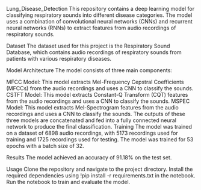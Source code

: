 Lung_Disease_Detection
This repository contains a deep learning model for classifying respiratory sounds into different disease categories. The model uses a combination of convolutional neural networks (CNNs) and recurrent neural networks (RNNs) to extract features from audio recordings of respiratory sounds.

Dataset
The dataset used for this project is the Respiratory Sound Database, which contains audio recordings of respiratory sounds from patients with various respiratory diseases.

Model Architecture
The model consists of three main components:

MFCC Model: This model extracts Mel-Frequency Cepstral Coefficients (MFCCs) from the audio recordings and uses a CNN to classify the sounds.
CSTFT Model: This model extracts Constant-Q Transform (CQT) features from the audio recordings and uses a CNN to classify the sounds.
MSPEC Model: This model extracts Mel-Spectrogram features from the audio recordings and uses a CNN to classify the sounds. The outputs of these three models are concatenated and fed into a fully connected neural network to produce the final classification.
Training
The model was trained on a dataset of 6898 audio recordings, with 5173 recordings used for training and 1725 recordings used for testing. The model was trained for 53 epochs with a batch size of 32.

Results
The model achieved an accuracy of 91.18% on the test set.

Usage
Clone the repository and navigate to the project directory.
Install the required dependencies using !pip install -r requirements.txt in the notebook.
Run the notebook to train and evaluate the model.
